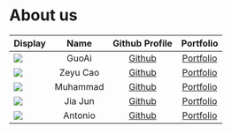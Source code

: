# About us

Display | Name | Github Profile | Portfolio 
--------|:----:|:--------------:|:---------:
![](https://via.placeholder.com/100.png?text=Photo) | GuoAi | [Github](https://github.com/) | [Portfolio](docs/team/johndoe.md)
![](https://via.placeholder.com/100.png?text=Photo) | Zeyu Cao | [Github](https://github.com/) | [Portfolio](docs/team/johndoe.md)
![](https://via.placeholder.com/100.png?text=Photo) | Muhammad | [Github](https://github.com/) | [Portfolio](docs/team/johndoe.md)
![](https://via.placeholder.com/100.png?text=Photo) | Jia Jun | [Github](https://github.com/) | [Portfolio](docs/team/johndoe.md)
![](https://via.placeholder.com/100.png?text=Photo) | Antonio | [Github](https://github.com/) | [Portfolio](docs/team/johndoe.md)